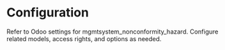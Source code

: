 # Configuration

Refer to Odoo settings for mgmtsystem_nonconformity_hazard. Configure related models, access rights, and options as needed.
